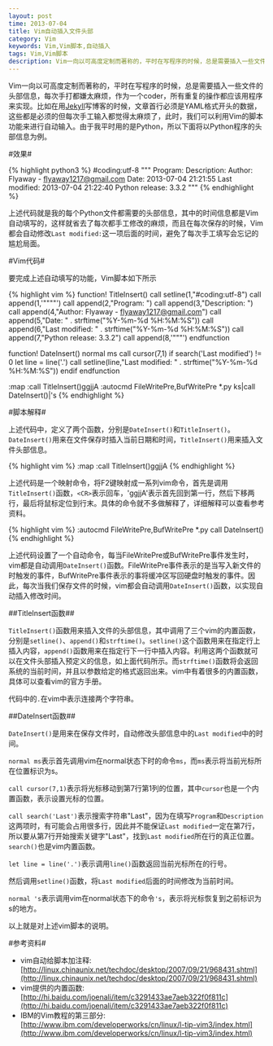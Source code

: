 ```yaml
---
layout: post
time: 2013-07-04
title: Vim自动插入文件头部
category: Vim
keywords: Vim,Vim脚本,自动插入
tags: Vim,Vim脚本
description: Vim一向以可高度定制而著称的，平时在写程序的时候，总是需要插入一些文件的头部信息，每次手打都嫌太麻烦，作为一个coder，所有重复的操作都应该用程序来实现。
---
```


Vim一向以可高度定制而著称的，平时在写程序的时候，总是需要插入一些文件的头部信息，每次手打都嫌太麻烦，作为一个coder，所有重复的操作都应该用程序来实现。比如在用[Jekyll](http://jekyllrb.com "Jekyll")写博客的时候，文章首行必须是YAML格式开头的数据，这些都是必须的但每次手工输入都觉得太麻烦了，此时，我们可以利用Vim的脚本功能来进行自动输入。由于我平时用的是Python，所以下面将以Python程序的头部信息为例。

#效果#

{% highlight python3 %}
#coding:utf-8
"""
Program: 
Description:
Author: Flyaway - flyaway1217@gmail.com
Date: 2013-07-04 21:21:55
Last modified: 2013-07-04 21:22:40
Python release: 3.3.2
"""
{% endhighlight %}

上述代码就是我的每个Python文件都需要的头部信息，其中的时间信息都是Vim自动填写的，这样就省去了每次都手工修改的麻烦，而且在每次保存的时候，Vim都会自动修改`Last modified:`这一项后面的时间，避免了每次手工填写会忘记的尴尬局面。


#Vim代码#

要完成上述自动填写的功能，Vim脚本如下所示

{% highlight vim %}
function! TitleInsert()
call setline(1,"#coding:utf-8")
call append(1,'""""')
call append(2,"Program: ")
call append(3,"Description: ")
call append(4,"Author: Flyaway - flyaway1217@gmail.com")
call append(5,"Date: " . strftime("%Y-%m-%d %H:%M:%S"))
call append(6,"Last modified: " . strftime("%Y-%m-%d %H:%M:%S"))
call append(7,"Python release: 3.3.2")
call append(8,'"""')
endfunction

function! DateInsert()
normal ms
call cursor(7,1)
if search('Last modified') != 0
	let line = line('.')
	call setline(line,"Last modified: " . strftime("%Y-%m-%d %H:%M:%S"))
endif
endfunction

:map <F2> :call TitleInsert()<CR>ggjjA
:autocmd FileWritePre,BufWritePre *.py ks|call DateInsert()|'s
{% endhighlight %}


#脚本解释#

上述代码中，定义了两个函数，分别是`DateInsert()`和`TitleInsert()`。`DateInsert()`用来在文件保存时插入当前日期和时间，`TitleInsert()`用来插入文件头部信息。

{% highlight vim %}
:map <F2> :call TitleInsert()<CR>ggjjA
{% endhighlight %}

上述代码是一个映射命令，将F2键映射成一系列vim命令，首先是调用`TitleInsert()`函数，`<CR>`表示回车，'ggjjA'表示首先回到第一行，然后下移两行，最后将鼠标定位到行末。具体的命令就不多做解释了，详细解释可以查看参考资料。


{% highlight vim %}
:autocmd FileWritePre,BufWritePre *.py call DateInsert()
{% endhighlight %}

上述代码设置了一个自动命令，每当FileWritePre或BufWritePre事件发生时，vim都是自动调用`DateInsert()`函数。FileWritePre事件表示的是当写入新文件的时触发的事件，BufWritePre事件表示的事将缓冲区写回硬盘时触发的事件。因此，每次当我们保存文件的时候，vim都会自动调用`DateInsert()`函数，以实现自动插入修改时间。

##TitleInsert函数##

`TitleInsert()`函数用来插入文件的头部信息，其中调用了三个vim的内置函数，分别是`setline()`、`append()`和`strftime()`。`setline()`这个函数用来在指定行上插入内容，`append()`函数用来在指定行下一行中插入内容。利用这两个函数就可以在文件头部插入预定义的信息，如上面代码所示。而`strftime()`函数将会返回系统的当前时间，并且以参数给定的格式返回出来。vim中有着很多的内置函数，具体可以查看vim的官方手册。

代码中的`.`在vim中表示连接两个字符串。

##DateInsert函数##

`DateInsert()`是用来在保存文件时，自动修改头部信息中的`Last modified`中的时间。

`normal ms`表示首先调用vim在normal状态下时的命令`ms`，而`ms`表示将当前光标所在位置标识为s。

`call cursor(7,1)`表示将光标移动到第7行第1列的位置，其中`cursor`也是一个内置函数，表示设置光标的位置。

`call search('Last')`表示搜索字符串"Last"，因为在填写`Program`和`Description`这两项时，有可能会占用很多行，因此并不能保证`Last modified`一定在第7行，所以要从第7行开始搜索关键字"Last"，找到`Last modified`所在行的真正位置。`search()`也是vim内置函数。

`let line = line('.')`表示调用`line()`函数返回当前光标所在的行号。

然后调用`setline()`函数，将`Last modified`后面的时间修改为当前时间。

`normal 's`表示调用vim在normal状态下的命令`'s`，表示将光标恢复到之前标识为s的地方。

以上就是对上述vim脚本的说明。

#参考资料#

- vim自动给脚本加注释: [http://linux.chinaunix.net/techdoc/desktop/2007/09/21/968431.shtml](http://linux.chinaunix.net/techdoc/desktop/2007/09/21/968431.shtml)
- vim提供的内置函数: [http://hi.baidu.com/joenali/item/c3291433ae7aeb322f0f811c](http://hi.baidu.com/joenali/item/c3291433ae7aeb322f0f811c)
- IBM的Vim教程的第三部分: [http://www.ibm.com/developerworks/cn/linux/l-tip-vim3/index.html](http://www.ibm.com/developerworks/cn/linux/l-tip-vim3/index.html)
